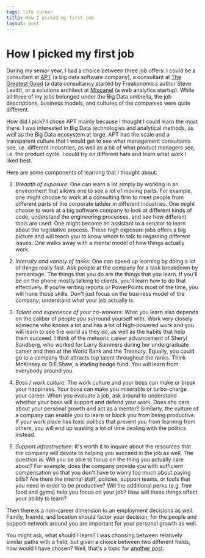 ```yaml
--- 
tags: life career
title: How I picked my first job
layout: post
---
```


# How I picked my first job

During my senior year, I had a choice between three job offers: I could be a consultant at [APT][apt] (a big data software company), a consultant at [The Greatest Good][tgg] (a data consultancy started by Freakonomics author Steve Levitt), or a solutions architect at [Mixpanel][mxp] (a web analytics startup). While all three of my jobs belonged under the Big Data umbrella, the job descriptions, business models, and cultures of the companies were quite different. 

How did I pick? I chose APT mainly because I thought I could learn the most there. I was interested in Big Data technologies and analytical methods, as well as the Big Data ecosystem at large. APT had the scale and a transparent culture that I would get to see what management consultants see, i.e. different industries, as well as a bit of what product managers see, i.e. the product cycle. I could try on different hats and learn what work I liked best. 

[apt]: http://predictivetechnologies.com
[tgg]: http://greatestgood.com
[mxp]: http://mixpanel.com

Here are some components of learning that I thought about:

1. *Breadth of exposure*: One can learn a lot simply by working in an environment that allows one to see a lot of moving parts. For example, one might choose to work at a consulting firm to meet people from different parts of the corporate ladder in different industries. One might choose to work at a big software company to look at different kinds of code, understand the engineering processes, and see how different tools are used. One might become an assistant to a senator to learn about the legislative process. These high exposure jobs offers a big picture and will teach you to know whom to talk to regarding different issues. One walks away with a mental model of how things actually work. 

2. *Intensity and variety of tasks*: One can speed up learning by doing a lot of things really fast. Ask people at the company for a task breakdown by percentage. The things that you do are the things that you learn. If you'll be on the phone mostly talking to clients, you'll learn how to do that effectively. If you're writing reports or PowerPoints most of the time, you will hone those skills. Don't just focus on the business model of the company; understand what your job actually is. 

3. *Talent and experience of your co-workers*: What you learn also depends on the caliber of people you surround yourself with. Work very closely someone who knows a lot and has a lot of high-powered work and you will learn to see the world as they do, as well as the habits that help them succeed. I think of the meteoric career advancement of Sheryl Sandberg, who worked for Larry Summers during her undergraduate career and then at the World Bank and the Treasury. Equally, you could go to a company that attracts top talent throughout the ranks. Think McKinsey or D.E.Shaw, a leading hedge fund. You will learn from everybody around you. 

4. *Boss / work culture*: The work culture and your boss can make or break your happiness. Your boss can make you miserable or turbo-charge your career. When you evaluate a job, ask around to understand whether your boss will support and defend your work. Does she care about your personal growth and act as a mentor? Similarly, the culture of a company can enable you to learn or block you from being productive. If your work place has toxic politics that prevent you from learning from others, you will end up wasting a lot of time dealing with the politics instead. 

5. *Support infrastructure*: It's worth it to inquire about the resources that the company will devote to helping you succeed in the job as well. The question is: Will you be able to focus on the thing you actually care about? For example, does the company provide you with sufficient compensation so that you don't have to worry too much about paying bills? Are there the internal staff, policies, support teams, or tools that you need in order to be productive? Will the additional perks (e.g. free food and gyms) help you focus on your job? How will these things affect your ability to learn?

Then there is a non-career dimension to an employment decisions as well. Family, friends, and location should factor your decision, for the people and support network around you are important for your personal growth as well. 

You might ask, what should I learn? I was choosing between relatively similar paths with a field, but given a choice between two different fields, how would I have chosen? Well, that's a topic for [another post][ss]. 

[ss]: http://mbwong.com/2012/12/01/finding-a-calling.html

